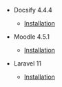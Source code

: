 - Docsify 4.4.4

  - [Installation](docsify/docsify_installation.md)

- Moodle 4.5.1

  - [Installation](docsify/moodle_installation.md)

- Laravel 11

  - [Installation](docsify/laravel11_installation.md)
